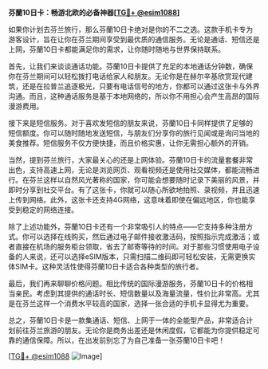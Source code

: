 **芬蘭10日卡：畅游北欧的必备神器[[TG💪+ @esim1088](https://t.me/s/esim1088)]**

如果你计划去芬兰旅行，那么芬蘭10日卡绝对是你的不二之选。这款手机卡专为游客设计，旨在让你在芬兰期间享受到最优质的通信服务。无论是通话、短信还是上网，芬蘭10日卡都能满足你的需求，让你随时随地与世界保持联系。

首先，让我们来谈谈通话功能。芬蘭10日卡提供了充足的本地通话分钟数，确保你在芬兰期间可以轻松拨打电话给家人和朋友。无论你是在赫尔辛基欣赏现代建筑，还是在拉普兰追逐极光，只要有电话信号的地方，你都可以通过这张卡与外界沟通。而且，这种通话服务是基于本地网络的，所以你不用担心会产生高昂的国际漫游费用。

接下来是短信服务。对于喜欢发短信的朋友来说，芬蘭10日卡同样提供了足够的短信额度。你可以随时随地发送短信，与朋友们分享你的旅行见闻或是询问当地的美食推荐。短信服务不仅方便快捷，而且价格实惠，让你无需担心额外的开销。

当然，提到芬兰旅行，大家最关心的还是上网体验。芬蘭10日卡的流量套餐非常出色，支持高速上网，无论是浏览网页、观看视频还是使用社交媒体，都能流畅进行。在芬兰这样以自然风光著称的国家，你可能会想要随时记录下美丽的风景，并即时分享到社交平台。有了这张卡，你就可以随心所欲地拍照、录视频，并且迅速上传到网络。此外，这张卡还支持4G网络，这意味着即使在偏远地区，你也能享受到稳定的网络连接。

除了上述功能外，芬蘭10日卡还有一个非常吸引人的特点——它支持多种注册方式。你可以选择在线购买，然后通过电子邮件接收激活码，按照指示完成激活；或者直接在机场的服务柜台领取，省去了邮寄等待的时间。对于那些习惯使用电子设备的人来说，还可以选择eSIM版本，只需扫描二维码即可轻松安装，无需更换实体SIM卡。这种灵活性使得芬蘭10日卡适合各种类型的旅行者。

最后，我们再来聊聊价格问题。相比传统的国际漫游服务，芬蘭10日卡的价格相当亲民。考虑到其提供的通话时长、短信数量以及海量流量，性价比非常高。尤其是在芬兰这样一个消费水平较高的国家，选择一张合适的手机卡显得尤为重要。

总之，芬蘭10日卡是一款集通话、短信、上网于一体的全能型产品，非常适合计划前往芬兰旅游的朋友。无论你是商务出差还是休闲度假，它都能为你提供稳定可靠的通信保障。所以，在出发前别忘了为自己准备一张芬蘭10日卡吧！

[[TG💪+ @esim1088](https://t.me/s/esim1088) ![Image](https://i.postimg.cc/4NQfJmqS/Snipaste-2025-05-13-00-14-12.png)]